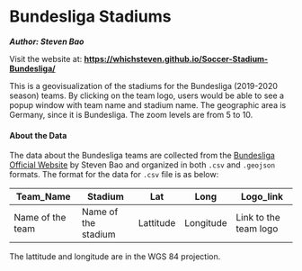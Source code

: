 # Bundesliga Stadiums

***Author: Steven Bao***

Visit the website at: **https://whichsteven.github.io/Soccer-Stadium-Bundesliga/**

This is a geovisualization of the stadiums for the Bundesliga (2019-2020 season) teams. By clicking on the team logo, users would be able to see a popup window with team name and stadium name. The geographic area is Germany, since it is Bundesliga. The zoom levels are from 5 to 10.

#### About the Data

The data about the Bundesliga teams are collected from the [Bundesliga Official Website](https://www.bundesliga.com/en/bundesliga) by Steven Bao and organized in both `.csv` and `.geojson` formats. The format for the data for `.csv` file is as below:

| Team_Name        | Stadium             | Lat       | Long      | Logo_link             |
| ---------------- | ------------------- | --------- | --------- | --------------------- |
| Name of the team | Name of the stadium | Lattitude | Longitude | Link to the team logo |

The lattitude and longitude are in the WGS 84 projection.


